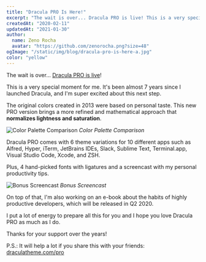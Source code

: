 ```yaml
---
title: "Dracula PRO Is Here!"
excerpt: "The wait is over... Dracula PRO is live! This is a very special moment for me. It's been almost 7 years since I launched Dracula, and I'm super excited about this next step."
createdAt: "2020-02-11"
updatedAt: "2021-01-30"
author:
  name: Zeno Rocha
  avatar: "https://github.com/zenorocha.png?size=48"
ogImage: "/static/img/blog/dracula-pro-is-here-a.jpg"
color: "yellow"
---
```


The wait is over... [Dracula PRO is live](/pro)!

This is a very special moment for me. It's been almost 7 years since I launched Dracula, and I'm super excited about this next step.

The original colors created in 2013 were based on personal taste. This new PRO version brings a more refined and mathematical approach that **normalizes lightness and saturation**.

![Color Palette Comparison](/static/img/blog/dracula-pro-is-here-a.jpg)
_Color Palette Comparison_

Dracula PRO comes with 6 theme variations for 10 different apps such as Alfred, Hyper, iTerm, JetBrains IDEs, Slack, Sublime Text, Terminal.app, Visual Studio Code, Xcode, and ZSH.

Plus, 4 hand-picked fonts with ligatures and a screencast with my personal productivity tips.

![Bonus Screencast](/static/img/blog/dracula-pro-is-here-b.jpg)
_Bonus Screencast_

On top of that, I'm also working on an e-book about the habits of highly productive developers, which will be released in Q2 2020.

I put a lot of energy to prepare all this for you and I hope you love Dracula PRO as much as I do.

Thanks for your support over the years!

P.S.: It will help a lot if you share this with your friends: [draculatheme.com/pro](/pro)
